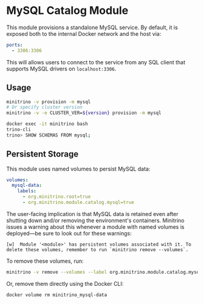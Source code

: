 # MySQL Catalog Module

This module provisions a standalone MySQL service. By default, it is exposed
both to the internal Docker network and the host via:

```yaml
ports:
  - 3306:3306
```

This will allows users to connect to the service from any SQL client that
supports MySQL drivers on `localhost:3306`.

## Usage

```sh
minitrino -v provision -m mysql
# Or specify cluster version
minitrino -v -e CLUSTER_VER=${version} provision -m mysql

docker exec -it minitrino bash 
trino-cli
trino> SHOW SCHEMAS FROM mysql;
```

## Persistent Storage

This module uses named volumes to persist MySQL data:

```yaml
volumes:
  mysql-data:
    labels:
      - org.minitrino.root=true
      - org.minitrino.module.catalog.mysql=true
```

The user-facing implication is that MySQL data is retained even after shutting
down and/or removing the environment's containers. Minitrino issues a warning
about this whenever a module with named volumes is deployed––be sure to look out
for these warnings:

```log
[w]  Module '<module>' has persistent volumes associated with it. To delete these volumes, remember to run `minitrino remove --volumes`.
```

To remove these volumes, run:

```sh
minitrino -v remove --volumes --label org.minitrino.module.catalog.mysql=true
```

Or, remove them directly using the Docker CLI:

```sh
docker volume rm minitrino_mysql-data
```
